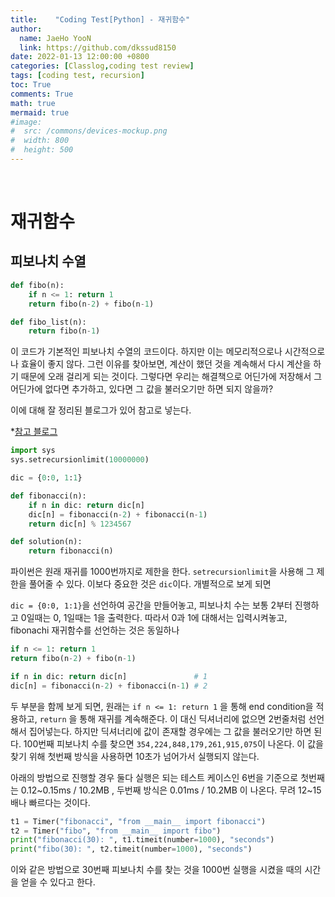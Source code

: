 ```yaml
---
title:    "Coding Test[Python] - 재귀함수"
author:
  name: JaeHo YooN
  link: https://github.com/dkssud8150
date: 2022-01-13 12:00:00 +0800
categories: [Classlog,coding test review]
tags: [coding test, recursion]
toc: True
comments: True
math: true
mermaid: true
#image:
#  src: /commons/devices-mockup.png
#  width: 800
#  height: 500
---
```


<br>

# 재귀함수

## 피보나치 수열

```python
def fibo(n):
    if n <= 1: return 1
    return fibo(n-2) + fibo(n-1)

def fibo_list(n):
    return fibo(n-1)
```

이 코드가 기본적인 피보나치 수열의 코드이다. 하지만 이는 메모리적으로나 시간적으로나 효율이 좋지 않다. 그런 이유를 찾아보면, 계산이 했던 것을 계속해서 다시 계산을 하기 때문에 오래 걸리게 되는 것이다. 그렇다면 우리는 해결책으로 어딘가에 저장해서 그 어딘가에 없다면 추가하고, 있다면 그 값을 불러오기만 하면 되지 않을까?

이에 대해 잘 정리된 블로그가 있어 참고로 넣는다.

*[참고 블로그](https://mong9data.tistory.com/22)

```python
import sys
sys.setrecursionlimit(10000000)

dic = {0:0, 1:1}

def fibonacci(n):
    if n in dic: return dic[n]
    dic[n] = fibonacci(n-2) + fibonacci(n-1)
    return dic[n] % 1234567

def solution(n):
    return fibonacci(n)
```

파이썬은 원래 재귀를 1000번까지로 제한을 한다. `setrecursionlimit`을 사용해 그 제한을 풀어줄 수 있다. 이보다 중요한 것은 `dic`이다. 개별적으로 보게 되면

`dic = {0:0, 1:1}`을 선언하여 공간을 만들어놓고, 피보나치 수는 보통 2부터 진행하고 0일때는 0, 1일때는 1을 출력한다. 따라서 0과 1에 대해서는 입력시켜놓고, fibonachi 재귀함수를 선언하는 것은 동일하나 

```python
if n <= 1: return 1
return fibo(n-2) + fibo(n-1)
```

```python
if n in dic: return dic[n]               # 1
dic[n] = fibonacci(n-2) + fibonacci(n-1) # 2
```

두 부분을 함께 보게 되면, 원래는 `if n <= 1: return 1` 을 통해 end condition을 적용하고, `return` 을 통해 재귀를 계속해준다. 이 대신 딕셔너리에 없으면 2번줄처럼 선언해서 집어넣는다. 하지만 딕셔너리에 값이 존재할 경우에는 그 값을 불러오기만 하면 된다. 100번째 피보나치 수를 찾으면 `354,224,848,179,261,915,075`이 나온다. 이 값을 찾기 위해 첫번째 방식을 사용하면 10초가 넘어가서 실행되지 않는다. 

아래의 방법으로 진행할 경우 둘다 실행은 되는 테스트 케이스인 6번을 기준으로 첫번째는 0.12~0.15ms / 10.2MB , 두번째 방식은 0.01ms / 10.2MB 이 나온다. 무려 12~15배나 빠르다는 것이다.

```python
t1 = Timer("fibonacci", "from __main__ import fibonacci")
t2 = Timer("fibo", "from __main__ import fibo")
print("fibonacci(30): ", t1.timeit(number=1000), "seconds")
print("fibo(30): ", t2.timeit(number=1000), "seconds")
```

이와 같은 방법으로 30번째 피보나치 수를 찾는 것을 1000번 실행을 시켰을 때의 시간을 얻을 수 있다고 한다. 
